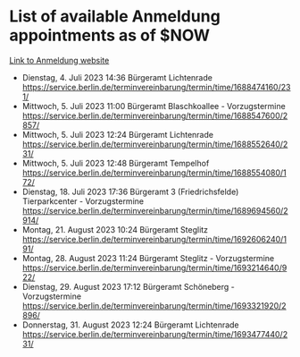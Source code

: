# List of available Anmeldung appointments as of $NOW
[Link to Anmeldung website](https://service.berlin.de/terminvereinbarung/termin/tag.php?termin=1&anliegen[]=120686&dienstleisterlist=122210,122217,327316,122219,327312,122227,327314,122231,327346,122243,327348,122254,122252,329742,122260,329745,122262,329748,122271,327278,122273,327274,122277,327276,330436,122280,327294,122282,327290,122284,327292,122291,327270,122285,327266,122286,327264,122296,327268,150230,329760,122297,327286,122294,327284,122312,329763,122314,329775,122304,327330,122311,327334,122309,327332,317869,122281,327352,122279,329772,122283,122276,327324,122274,327326,122267,329766,122246,327318,122251,327320,122257,327322,122208,327298,122226,327300&herkunft=http%3A%2F%2Fservice.berlin.de%2Fdienstleistung%2F120686%2F)
- Dienstag, 4. Juli 2023 14:36 Bürgeramt Lichtenrade https://service.berlin.de/terminvereinbarung/termin/time/1688474160/231/
- Mittwoch, 5. Juli 2023 11:00 Bürgeramt Blaschkoallee - Vorzugstermine https://service.berlin.de/terminvereinbarung/termin/time/1688547600/2857/
- Mittwoch, 5. Juli 2023 12:24 Bürgeramt Lichtenrade https://service.berlin.de/terminvereinbarung/termin/time/1688552640/231/
- Mittwoch, 5. Juli 2023 12:48 Bürgeramt Tempelhof https://service.berlin.de/terminvereinbarung/termin/time/1688554080/172/
- Dienstag, 18. Juli 2023 17:36 Bürgeramt 3 (Friedrichsfelde) Tierparkcenter - Vorzugstermine https://service.berlin.de/terminvereinbarung/termin/time/1689694560/2914/
- Montag, 21. August 2023 10:24 Bürgeramt Steglitz https://service.berlin.de/terminvereinbarung/termin/time/1692606240/191/
- Montag, 28. August 2023 11:24 Bürgeramt Steglitz - Vorzugstermine https://service.berlin.de/terminvereinbarung/termin/time/1693214640/922/
- Dienstag, 29. August 2023 17:12 Bürgeramt Schöneberg - Vorzugstermine https://service.berlin.de/terminvereinbarung/termin/time/1693321920/2896/
- Donnerstag, 31. August 2023 12:24 Bürgeramt Lichtenrade https://service.berlin.de/terminvereinbarung/termin/time/1693477440/231/
